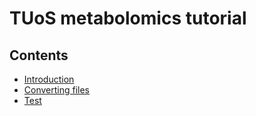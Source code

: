 # TUoS metabolomics tutorial

## Contents

- [Introduction](intro)
- [Converting files](msconvert)
- [Test](test)
